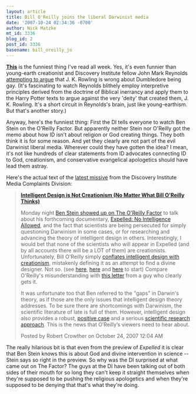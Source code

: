```yaml
---
layout: article
title: Bill O'Reilly joins the liberal Darwinist media
date: '2007-10-24 02:34:36 -0700'
author: Nick Matzke
mt_id: 3336
blog_id: 2
post_id: 3336
basename: bill_oreilly_jo
---
```

**[This](http://www.evolutionnews.org/2007/10/intelligent_design_is_not_crea.html)** is the funniest thing I've read all week.  Yes, it's even funnier than young-earth creationist and Discovery Institute fellow John Mark Reynolds [attempting to argue](http://www.scriptoriumdaily.com/2007/10/23/dumbledore-is-not-gay-taking-stories-more-seriously-than-the-author/) that J. K. Rowling is wrong about Dumbledore being gay.  (It's fascinating to watch Reynolds blithely employ interpretive principles derived from the doctrine of Biblical inerrancy and apply them to the Harry Potter texts to argue against the very 'deity' that created them, J. K. Rowling.  It's a short circuit in Reynolds's brain, just like young-earthism.  But that's another story.)

Anyway, here's the funniest thing: First the DI tells everyone to watch Ben Stein on the O'Reilly Factor.  But apparently neither Stein nor O'Reilly got the memo about how ID isn't about religion or God creating things.  They both think it is for some reason.  And yet they clearly are not part of the evil Darwinist liberal media.  Wherever could they have gotten the idea?   I mean, it's not like hundreds of clear statements from ID advocates connecting ID to God, creationism, and conservative evangelical apologetics should have lead them astray.

Here's the actual text of the [latest missive](http://www.evolutionnews.org/2007/10/intelligent_design_is_not_crea.html) from the Discovery Institute Media Complaints Division:

> **[Intelligent Design is Not Creationism
> (No Matter What Bill O'Reilly Thinks)](http://www.evolutionnews.org/2007/10/intelligent_design_is_not_crea.html)**
> 
> Monday night [Ben Stein showed up on The O'Reilly Factor](http://www.youtube.com/watch?v=8yzgBj8deKE) to talk about his forthcoming documentary, [Expelled: No Intelligence Allowed](http://www.expelledthemovie.com/), and the fact that scientists are being persecuted for simply questioning Darwinism in some cases, or for researching and advancing the theory of intelligent design in others. Interestingly, I would bet that none of the scientists who will appear in Expelled (and by all accounts there will be a LOT of them) are creationists. Unfortunately, Bill O'Reilly simply [conflates intelligent design with creationism](http://www.discovery.org/scripts/viewDB/filesDB-download.php?command=download&amp;id=824), mistakenly defining it as an attempt to find a divine designer. Not so. (see [here](http://www.discovery.org/scripts/viewDB/index.php?command=view&amp;id=3191), [here](http://www.discovery.org/scripts/viewDB/index.php?command=view&amp;id=1329) and [here](http://www.discovery.org/scripts/viewDB/index.php?command=view&amp;id=286) to start) Compare O'Reilly's misunderstanding with [this letter](http://www.dailyherald.com/story/?id=62111&amp;src=) from a guy who clearly gets it.
> 
> It was unfortunate too that Ben referred to the "gaps" in Darwin's theory, as if those are the only issues that intelligent design theory addresses. To be sure there are shortcomings with Darwinism, the scientific literature of late is full of them. However, intelligent design also provides a robust, [positive case](http://www.discovery.org/scripts/viewDB/filesDB-download.php?command=download&amp;id=546) and a serious [scientific research approach](http://www.discovery.org/scripts/viewDB/filesDB-download.php?command=download&amp;id=1440). This is the news that O’Reilly’s viewers need to hear about.
> 
> Posted by Robert Crowther on October 24, 2007 12:04 AM

The really hilarious bit is that even from the preview of _Expelled_ it is clear that Ben Stein knows this is about God and divine intervention in science -- Stein says so right in the preview.  So why was the DI surprised at what came out on The Factor?  The guys at the DI have been talking out of both sides of their mouth for so long they can't keep it straight themselves when they're supposed to be pushing the religious apologetics and when they're supposed to be denying that that's what they're doing.
